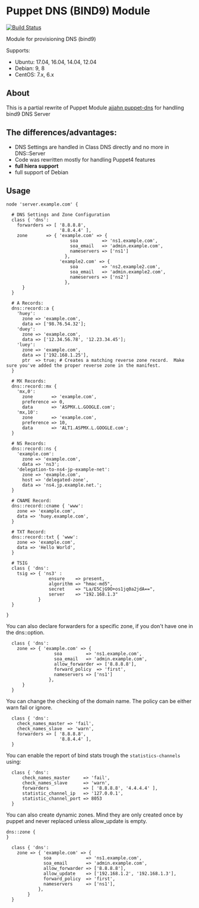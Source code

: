 # Puppet DNS (BIND9) Module

[![Build Status](https://travis-ci.org/SourceDoctor/puppet-dns.png?branch=master)](https://travis-ci.org/SourceDoctor/puppet-dns)

Module for provisioning DNS (bind9)

Supports:

* Ubuntu: 17.04, 16.04, 14.04, 12.04
* Debian: 9, 8
* CentOS: 7.x, 6.x

## About
This is a partial rewrite of Puppet Module [ajjahn puppet-dns](https://github.com/ajjahn/puppet-dns) for handling bind9 DNS Server


The differences/advantages:
-----------------
* DNS Settings are handled in Class DNS directly and no more in DNS::Server
* Code was rewritten mostly for handling Puppet4 features
* **full hiera support**
* full support of Debian


## Usage

```puppet
node 'server.example.com' {

  # DNS Settings and Zone Configuration
  class { 'dns':
    forwarders => [ '8.8.8.8',
                    '8.8.4.4' ],
    zone       => { 'example.com' => {
                        soa         => 'ns1.example.com',
                        soa_email   => 'admin.example.com',
                        nameservers => ['ns1']
                      },
                    'example2.com' => {
                        soa         => 'ns2.example2.com',
                        soa_email   => 'admin.example2.com',
                        nameservers => ['ns2']
                      },
      }
  }

  # A Records:
  dns::record::a {
    'huey':
      zone => 'example.com',
      data => ['98.76.54.32'];
    'duey':
      zone => 'example.com',
      data => ['12.34.56.78', '12.23.34.45'];
    'luey':
      zone => 'example.com',
      data => ['192.168.1.25'],
      ptr  => true; # Creates a matching reverse zone record.  Make sure you've added the proper reverse zone in the manifest.
  }

  # MX Records:
  dns::record::mx {
    'mx,0':
      zone       => 'example.com',
      preference => 0,
      data       => 'ASPMX.L.GOOGLE.com';
    'mx,10':
      zone       => 'example.com',
      preference => 10,
      data       => 'ALT1.ASPMX.L.GOOGLE.com';
  }

  # NS Records:
  dns::record::ns {
    'example.com':
      zone => 'example.com',
      data => 'ns3';
    'delegation-to-ns4-jp-example-net':
      zone => 'example.com',
      host => 'delegated-zone',
      data => 'ns4.jp.example.net.';
  }

  # CNAME Record:
  dns::record::cname { 'www':
    zone => 'example.com',
    data => 'huey.example.com',
  }

  # TXT Record:
  dns::record::txt { 'www':
    zone => 'example.com',
    data => 'Hello World',
  }

  # TSIG
  class { 'dns':
    tsig => { 'ns3' :
                ensure    => present,
                algorithm => "hmac-md5",
                secret    => "La/E5CjG9O+os1jq0a2jdA==",
                server    => "192.168.1.3"
            }
  }

}
```

You can also declare forwarders for a specific zone, if you don't have one in the dns::option.

```puppet
  class { 'dns':
    zone => { 'example.com' => {
                  soa         => 'ns1.example.com',
                  soa_email   => 'admin.example.com',
                  allow_forwarder => ['8.8.8.8'],
                  forward_policy  => 'first',
                  nameservers => ['ns1']
                },
      }
  }
```

You can change the checking of the domain name. The policy can be either warn fail or ignore.

```puppet
  class { 'dns':
    check_names_master => 'fail',
    check_names_slave  => 'warn',
    forwarders => [ '8.8.8.8',
                    '8.8.4.4' ],
  }
```

You can enable the report of bind stats trough the `statistics-channels` using:

```puppet
  class { 'dns':
      check_names_master     => 'fail',
      check_names_slave      => 'warn',
      forwarders             => [ '8.8.8.8', '4.4.4.4' ],
      statistic_channel_ip   => '127.0.0.1',
      statistic_channel_port => 8053
  }
```

You can also create dynamic zones. Mind they are only created once by puppet and never replaced unless allow_update is empty.

```puppet
dns::zone {
}

  class { 'dns':
    zone => { 'example.com' => {
              soa             => 'ns1.example.com',
              soa_email       => 'admin.example.com',
              allow_forwarder => ['8.8.8.8'],
              allow_update    => ['192.168.1.2', '192.168.1.3'],
              forward_policy  => 'first',
              nameservers     => ['ns1'],
            },
        }
  }
```

